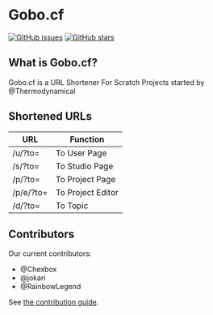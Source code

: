 # Gobo.cf
[![GitHub issues](https://img.shields.io/github/issues/ScratchUtilities/gobo.cf.svg)](https://github.com/ScratchUtilities/gobo.cf/issues)
[![GitHub stars](https://img.shields.io/github/stars/ScratchUtilities/gobo.cf.svg)](https://github.com/ScratchUtilities/gobo.cf/stargazers)

## What is Gobo.cf?
Gobo.cf is a URL Shortener For Scratch Projects started by @Thermodynamical

## Shortened URLs

| URL           | Function           |
| ------------- | ------------------ |
| /u/?to=       | To User Page       |
| /s/?to=       | To Studio Page     |
| /p/?to=       | To Project Page    |
| /p/e/?to=     | To Project Editor  |
| /d/?to=       | To Topic           |

## Contributors

Our current contributors:
* @Chexbox
* @jokari
* @RainbowLegend

See [the contribution guide](https://github.com/ScratchUtilities/gobo.cf/blob/master/PULL_REQUEST_TEMPLATE.md).
